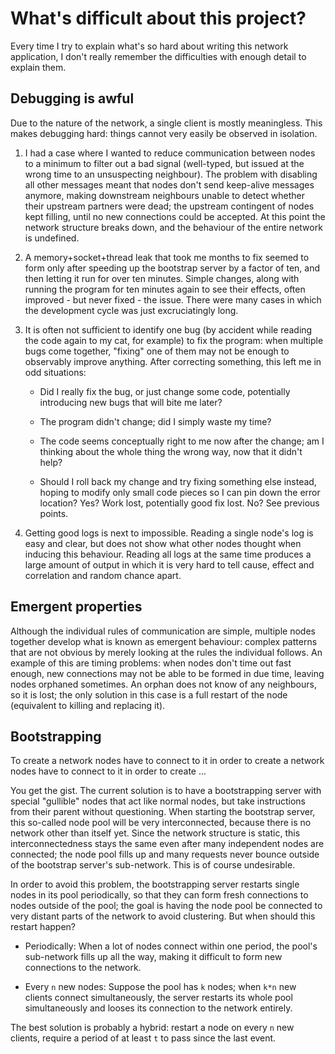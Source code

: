 What's difficult about this project?
====================================

Every time I try to explain what's so hard about writing this network application, I don't really remember the difficulties with enough detail to explain them.




Debugging is awful
------------------

Due to the nature of the network, a single client is mostly meaningless. This makes debugging hard: things cannot very easily be observed in isolation.

1. I had a case where I wanted to reduce communication between nodes to a minimum to filter out a bad signal (well-typed, but issued at the wrong time to an unsuspecting neighbour). The problem with disabling all other messages meant that nodes don't send keep-alive messages anymore, making downstream neighbours unable to detect whether their upstream partners were dead; the upstream contingent of nodes kept filling, until no new connections could be accepted. At this point the network structure breaks down, and the behaviour of the entire network is undefined.

2. A memory+socket+thread leak that took me months to fix seemed to form only after speeding up the bootstrap server by a factor of ten, and then letting it run for over ten minutes. Simple changes, along with running the program for ten minutes again to see their effects, often improved - but never fixed - the issue. There were many cases in which the development cycle was just excruciatingly long.

3. It is often not sufficient to identify one bug (by accident while reading the code again to my cat, for example) to fix the program: when multiple bugs come together, "fixing" one of them may not be enough to observably improve anything. After correcting something, this left me in odd situations:

    - Did I really fix the bug, or just change some code, potentially introducing new bugs that will bite me later?

    - The program didn't change; did I simply waste my time?

    - The code seems conceptually right to me now after the change; am I thinking about the whole thing the wrong way, now that it didn't help?

    - Should I roll back my change and try fixing something else instead, hoping to modify only small code pieces so I can pin down the error location? Yes? Work lost, potentially good fix lost. No? See previous points.

4. Getting good logs is next to impossible. Reading a single node's log is easy and clear, but does not show what other nodes thought when inducing this behaviour. Reading all logs at the same time produces a large amount of output in which it is very hard to tell cause, effect and correlation and random chance apart.





Emergent properties
-------------------

Although the individual rules of communication are simple, multiple nodes together develop what is known as emergent behaviour: complex patterns that are not obvious by merely looking at the rules the individual follows. An example of this are timing problems: when nodes don't time out fast enough, new connections may not be able to be formed in due time, leaving nodes orphaned sometimes. An orphan does not know of any neighbours, so it is lost; the only solution in this case is a full restart of the node (equivalent to killing and replacing it).





Bootstrapping
-------------

To create a network nodes have to connect to it in order to create a network nodes have to connect to it in order to create ...

You get the gist. The current solution is to have a bootstrapping server with special "gullible" nodes that act like normal nodes, but take instructions from their parent without questioning. When starting the bootstrap server, this so-called node pool will be very interconnected, because there is no network other than itself yet. Since the network structure is static, this interconnectedness stays the same even after many independent nodes are connected; the node pool fills up and many requests never bounce outside of the bootstrap server's sub-network. This is of course undesirable.

In order to avoid this problem, the bootstrapping server restarts single nodes in its pool periodically, so that they can form fresh connections to nodes outside of the pool; the goal is having the node pool be connected to very distant parts of the network to avoid clustering. But when should this restart happen?

- Periodically: When a lot of nodes connect within one period, the pool's sub-network fills up all the way, making it difficult to form new connections to the network.

- Every `n` new nodes: Suppose the pool has `k` nodes; when `k*n` new clients connect simultaneously, the server restarts its whole pool simultaneously and looses its connection to the network entirely.

The best solution is probably a hybrid: restart a node on every `n` new clients, require a period of at least `t` to pass since the last event.